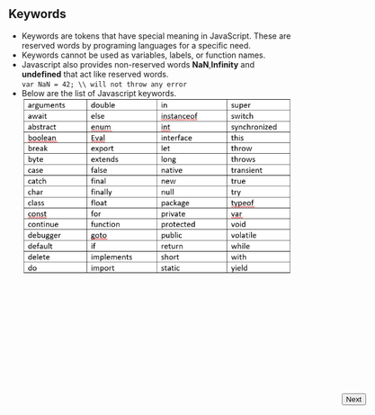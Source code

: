<input style="position: absolute; top: 20%;right: 10%;" type="button" onclick="location.href='https://rahgadda.github.io/Javascript/Keywords/02-Var.html';" value="Next" />
<br/><br/>

## Keywords

- Keywords are tokens that have special meaning in JavaScript. These are reserved words by programing languages for a specific need.
- Keywords cannot be used as variables, labels, or function names.
- Javascript also provides non-reserved words **NaN**,**Infinity** and **undefined** that act like reserved words.  
  `var NaN = 42; \\ will not throw any error`
- Below are the list of Javascript keywords.
  ![](../Pics/Keywords.png)
